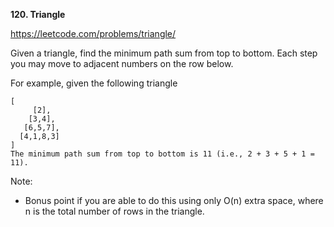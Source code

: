 **120. Triangle**

https://leetcode.com/problems/triangle/

Given a triangle, find the minimum path sum from top to bottom. Each step you may move to adjacent numbers on the row below.

For example, given the following triangle

    [
         [2],
        [3,4],
       [6,5,7],
      [4,1,8,3]
    ]
    The minimum path sum from top to bottom is 11 (i.e., 2 + 3 + 5 + 1 = 11).

Note:

- Bonus point if you are able to do this using only O(n) extra space, where n is the total number of rows in the triangle.